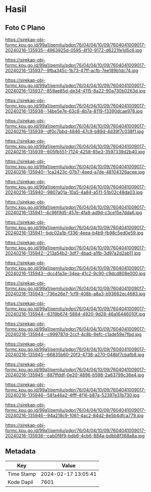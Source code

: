 # Hasil

## Foto C Plano

https://sirekap-obj-formc.kpu.go.id/99a1/pemilu/pdpr/76/04/04/10/09/7604041009017-20240216-135935--4963925d-0595-4f10-9172-d6221fe1d5c6.jpg

https://sirekap-obj-formc.kpu.go.id/99a1/pemilu/pdpr/76/04/04/10/09/7604041009017-20240216-135937--9fba345c-1b73-47ff-acfb-7ee189b1dc74.jpg

https://sirekap-obj-formc.kpu.go.id/99a1/pemilu/pdpr/76/04/04/10/09/7604041009017-20240216-135937--859ae85d-de34-4115-8a22-90a730b0263d.jpg

https://sirekap-obj-formc.kpu.go.id/99a1/pemilu/pdpr/76/04/04/10/09/7604041009017-20240216-135938--14be5e7e-63c8-4b7a-8119-f3390dcae978.jpg

https://sirekap-obj-formc.kpu.go.id/99a1/pemilu/pdpr/76/04/04/10/09/7604041009017-20240216-135939--df0c7bbd-4846-47c9-b89d-4d39f7c038f1.jpg

https://sirekap-obj-formc.kpu.go.id/99a1/pemilu/pdpr/76/04/04/10/09/7604041009017-20240216-135939--605fb551-7124-4258-85e3-3597339d2b40.jpg

https://sirekap-obj-formc.kpu.go.id/99a1/pemilu/pdpr/76/04/04/10/09/7604041009017-20240216-135940--1ca2423c-07b7-4eed-a7de-48104326acee.jpg

https://sirekap-obj-formc.kpu.go.id/99a1/pemilu/pdpr/76/04/04/10/09/7604041009017-20240216-135940--9807a01a-10a5-4a84-a511-51b02c48da03.jpg

https://sirekap-obj-formc.kpu.go.id/99a1/pemilu/pdpr/76/04/04/10/09/7604041009017-20240216-135941--4c96f9d5-457e-4fa8-ad9d-c3ce15e7dda6.jpg

https://sirekap-obj-formc.kpu.go.id/99a1/pemilu/pdpr/76/04/04/10/09/7604041009017-20240216-135941--bdc02a1b-f336-4eea-b4b9-fb98c5ed0e59.jpg

https://sirekap-obj-formc.kpu.go.id/99a1/pemilu/pdpr/76/04/04/10/09/7604041009017-20240216-135942--213a54b2-3df7-4bad-a1fb-3d97a2d2ab11.jpg

https://sirekap-obj-formc.kpu.go.id/99a1/pemilu/pdpr/76/04/04/10/09/7604041009017-20240216-135943--dcc41a3e-34ea-41c2-9c90-c9dcd808e000.jpg

https://sirekap-obj-formc.kpu.go.id/99a1/pemilu/pdpr/76/04/04/10/09/7604041009017-20240216-135943--736e26e7-1cf9-408b-a8a3-b93662ec4683.jpg

https://sirekap-obj-formc.kpu.go.id/99a1/pemilu/pdpr/76/04/04/10/09/7604041009017-20240216-135944--6319b674-5884-4920-9d28-46a16446010f.jpg

https://sirekap-obj-formc.kpu.go.id/99a1/pemilu/pdpr/76/04/04/10/09/7604041009017-20240216-135944--c999787d-2ccf-4c8b-9efc-c1ade59e7fbd.jpg

https://sirekap-obj-formc.kpu.go.id/99a1/pemilu/pdpr/76/04/04/10/09/7604041009017-20240216-135945--66835b60-20f3-4738-a270-048bf7cbafb8.jpg

https://sirekap-obj-formc.kpu.go.id/99a1/pemilu/pdpr/76/04/04/10/09/7604041009017-20240216-135945--887ffddf-0e20-4896-b598-2a63799c36e4.jpg

https://sirekap-obj-formc.kpu.go.id/99a1/pemilu/pdpr/76/04/04/10/09/7604041009017-20240216-135946--581a46a2-4fff-4f16-b87a-52397e31b730.jpg

https://sirekap-obj-formc.kpu.go.id/99a1/pemilu/pdpr/76/04/04/10/09/7604041009017-20240216-135946--94a218c9-1061-4ac2-84d2-8e5b4dfca779.jpg

https://sirekap-obj-formc.kpu.go.id/99a1/pemilu/pdpr/76/04/04/10/09/7604041009017-20240216-135936--cab0f8f9-bdb6-4cb6-884a-bdbb8f368a8a.jpg


## Metadata

| Key        | Value               |
| ---------- | ------------------- |
| Time Stamp | 2024-02-17 13:05:41 |
| Kode Dapil | 7601                |



